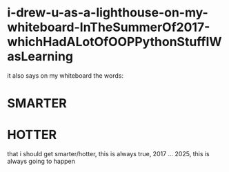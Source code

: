 # i-drew-u-as-a-lighthouse-on-my-whiteboard-InTheSummerOf2017-whichHadALotOfOOPPythonStuffIWasLearning

it also says on my whiteboard the words:

# SMARTER
# HOTTER

that i should get smarter/hotter, this is always true, 2017 ... 2025, this is always going to happen
